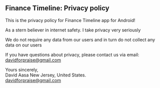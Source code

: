 ## Finance Timeline: Privacy policy

This is the privacy policy for Finance Timeline app for Android!

As a stern believer in internet safety. I take privacy very seriously

We do not require any data from our users and in turn do not collect any data on our users

If you have questions about privacy, please contact us via email: davidforpraise@gmail.com

Yours sincerely,  
David Aasa
New Jersey, United States.  
davidforpraise@gmail.com